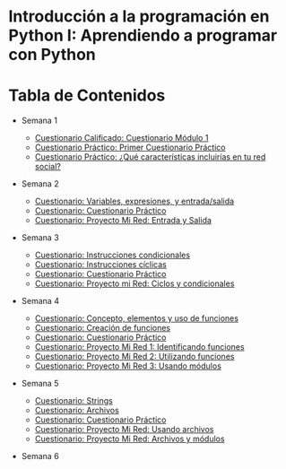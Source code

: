 # Introducción a la programación en Python I: Aprendiendo a programar con Python


Tabla de Contenidos
===================
<!--ts-->
  * Semana 1
    * [Cuestionario Calificado: Cuestionario Módulo 1](semana-1/cuestionario-modulo-1.md)
    * [Cuestionario Práctico: Primer Cuestionario Práctico](semana-1/primer-cuestionario-practico.md)
    * [Cuestionario Práctico: ¿Qué características incluirías en tu red social?](semana-1/que-caracteristicas-incluirias-en-tu-red-social.md)
  * Semana 2
    * [Cuestionario: Variables, expresiones, y entrada/salida](semana-2/variables-expresiones-y-entrada-salida.md)
    * [Cuestionario: Cuestionario Práctico](semana-2/cuestionario-practico.md)
    * [Cuestionario: Proyecto Mi Red: Entrada y Salida](semana-2/proyecto-mi-red-entrada-y-salida.md)
  * Semana 3
    * [Cuestionario: Instrucciones condicionales](semana-3/instrucciones-condicionales.md)
    * [Cuestionario: Instrucciones cíclicas](semana-3/instrucciones-ciclicas.md)
    * [Cuestionario: Cuestionario Práctico](semana-3/cuestionario-practico.md)
    * [Cuestionario: Proyecto mi Red: Ciclos y condicionales](semana-3/proyecto-mi-red-ciclos-y-condicionales.md)
  * Semana 4
    * [Cuestionario: Concepto, elementos y uso de funciones](semana-4/concepto-elementos-y-uso-de-funciones.md)
    * [Cuestionario: Creación de funciones](semana-4/creacion-de-funciones.md)
    * [Cuestionario: Cuestionario Práctico](semana-4/cuestionario-practico.md)
    * [Cuestionario: Proyecto Mi Red 1: Identificando funciones](semana-4/proyecto-mi-red-1-identificando-funciones.md)
    * [Cuestionario: Proyecto Mi Red 2: Utilizando funciones](semana-4/proyecto-mi-red-2-utilizando-funciones.md)
    * [Cuestionario: Proyecto Mi Red 3: Usando módulos](semana-4/proyecto-mi-red-3-usando-modulos.md)
  * Semana 5
    * [Cuestionario: Strings](semana-5/strings.md)
    * [Cuestionario: Archivos](semana-5/archivos.md)
    * [Cuestionario: Cuestionario Práctico](semana-5/cuestionario-practico.md)
    * [Cuestionario: Proyecto Mi Red: Usando archivos](semana-5/proyecto-mi-red-usando-archivos.md)
    * [Cuestionario: Proyecto Mi Red: Archivos y módulos](semana-5/proyecto-mi-red-archivos-y-modulos.md)

  * Semana 6
<!--te-->